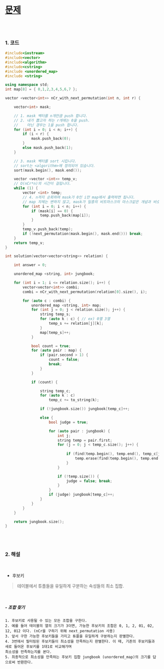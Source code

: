 
[문제 ](https://programmers.co.kr/learn/courses/30/lessons/42890)
==========================
<br><br>

### 1. 코드
``` cpp
#include<iostream>
#include<vector>
#include<algorithm>
#include<cstring>
#include <unordered_map>
#include <string>

using namespace std;
int map[8] = { 0,1,2,3,4,5,6,7 };

vector <vector<int>> nCr_with_next_permutation(int n, int r) {

	vector<int> mask;

	// 1. mask 벡터를 n개만큼 push 합니다.
	// 2. 내가 뽑고자 하는 r개에는 0을 push.
	//    아닌 경우는 1을 push 합니다.
	for (int i = 0; i < n; i++) {
		if (i < r) {
			mask.push_back(0);
		}
		else mask.push_back(1);
	}

	// 3. mask 벡터를 sort 시킵니다.
	// sort는 <algorithm>에 정의되어 있습니다.
	sort(mask.begin(), mask.end());

	vector <vector <int>> temp_v;
	// O(nCr*n)의 시간이 걸립니다. 
	while (1) {
		vector <int> temp;
		// 4. n까지 순회하며 mask가 0인 i만 map에서 출력하면 됩니다.
		// map 자체는 변하지 않고, mask가 일종의 비트마스크의 마스크같은 개념과 비슷합니다.
		for (int i = 0; i < n; i++) {
			if (mask[i] == 0) {
				temp.push_back(map[i]);
			}
		}
		temp_v.push_back(temp);
		if (!next_permutation(mask.begin(), mask.end())) break;
	}
	return temp_v;
}

int solution(vector<vector<string>> relation) {

	int answer = 0;

	unordered_map <string, int> jungbook;

	for (int i = 1; i <= relation.size(); i++) {
		vector<vector<int>> combi;
		combi = nCr_with_next_permutation(relation[0].size(), i);

		for (auto c : combi) {
			unordered_map <string, int> map;
			for (int j = 0; j < relation.size(); j++) {
				string temp_s;
				for (auto k : c) { // ex) 0열 3열 
					temp_s += relation[j][k];
				}
				map[temp_s]++;
			}

			bool count = true;
			for (auto pair : map) {
				if (pair.second > 1) {
					count = false;
					break;
				}
			}

			if (count) {

				string temp_c;
				for (auto k : c)
					temp_c += to_string(k);

				if (!jungbook.size()) jungbook[temp_c]++;

				else {
					bool judge = true;

					for (auto pair : jungbook) {
						int j;
						string temp = pair.first;
						for (j = 0; j < temp_c.size(); j++) {
							
							if (find(temp.begin(), temp.end(), temp_c[j]) < temp.end()) {
								temp.erase(find(temp.begin(), temp.end(), temp_c[j]));
							}
						}

						if (!temp.size()) {
							judge = false; break;
						}
					}
					if (judge) jungbook[temp_c]++;
				}
			}
		}
	}

	return jungbook.size();
}
```
<br><br>

### 2. 해설

<br>

* 후보키
> 테이블에서 튜플들을 유일하게 구분하는 속성들의 최소 집합. 
 
<br>

##### - 조합 찾기
	1. 후보키로 사용될 수 있는 모든 조합을 구한다. 
	2. 예를 들어 테이블의 열의 크기가 3이면, 가능한 후보키의 조합은 0, 1, 2, 01, 02, 12, 012 이다. (nCr을 구하기 위해 next_permutation 사용)
	3. 앞서 구한 가능한 후보키들을 가지고 튜플을 유일하게 구분하는지 판별한다.
	4. 3번에서 필터링된 후보키들이 최소성을 만족하는지 판별한다. 이 때, 기존의 후보키들과 새로 들어온 후보키를 1대1로 비교해가며 
	최소성을 만족하는지를 본다. 
	5. 최종적으로 최소성을 만족하는 후보키 집합 jungbook (unordered_map)의 크기를 답으로써 반환한다.  
